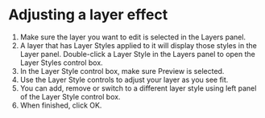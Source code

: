 # Adjusting a layer effect

1. Make sure the layer you want to edit is selected in the Layers panel.
2. A layer that has Layer Styles applied to it will display those styles in the Layer panel. Double-click a Layer Style in the Layers panel to open the Layer Styles control box. 
3. In the Layer Style control box, make sure Preview is selected.
4. Use the Layer Style controls to adjust your layer as you see fit.
5. You can add, remove or switch to a different layer style using left panel of the Layer Style control box.
6. When finished, click OK.

